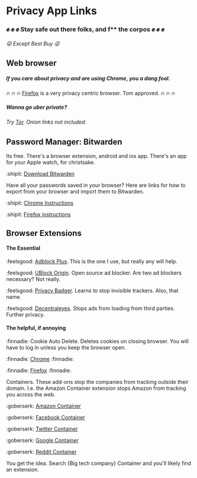 # Privacy App Links
### :fist: :fist: :fist: Stay safe out there folks, and f** the corpos :fist: :fist: :fist:
###### :stuck_out_tongue_winking_eye: Except Best Buy :stuck_out_tongue_winking_eye:

## Web browser 
##### If you care about privacy and are using Chrome, you a dang fool.

:fire: :fire: :fire: [Firefox](https://www.mozilla.org/en-US/firefox/new/) is a very privacy centric browser. Tom approved. :fire: :fire: :fire:

##### Wanna go uber private? 
###### Try [Tor](https://www.torproject.org/download/). Onion links not included.


## Password Manager: Bitwarden

Its free. There's a browser extension, android and ios app. There's an app for your Apple watch, for christsake.

:shipit: [Download Bitwarden](https://bitwarden.com/download/)

Have all your passwords saved in your browser? Here are links for how to export from your browser and import them to Bitwarden.

:shipit: [Chrome Instructions](https://bitwarden.com/help/import-from-chrome/)

:shipit: [Firefox instructions](https://bitwarden.com/help/import-from-firefox/)


## Browser Extensions
#### The Essential

:feelsgood: [Adblock Plus](https://adblockplus.org/). This is the one I use, but really any will help.

:feelsgood: [UBlock Origin](https://ublockorigin.com/). Open source ad blocker. Are two ad blockers necessary? Not really.

:feelsgood: [Privacy Badger](privacybadger.org). Learns to stop invisible trackers. Also, that name.

:feelsgood: [Decentraleyes](https://decentraleyes.org/). Stops ads from loading from third parties. Further privacy.

#### The helpful, if annoying

:finnadie: Cookie Auto Delete. Deletes cookies on closing browser. You will have to log in unless you keep the browser open.

:finnadie: [Chrome](https://chromewebstore.google.com/detail/cookie-autodelete/fhcgjolkccmbidfldomjliifgaodjagh) :finnadie:

:finnadie: [Firefox](https://addons.mozilla.org/en-US/firefox/addon/cookie-autodelete/) :finnadie:

Containers. These add-ons stop the companies from tracking outside their domain. I.e. the Amazon Container extension stops Amazon from tracking you across the web.

:goberserk: [Amazon Container](https://addons.mozilla.org/en-US/firefox/addon/contain-amazon/)

:goberserk: [Facebook Container](https://addons.mozilla.org/en-US/firefox/addon/facebook-container/)

:goberserk: [Twitter Container](https://addons.mozilla.org/en-US/firefox/addon/twitter-container/?utm_source=addons.mozilla.org&utm_medium=referral&utm_content=search)

:goberserk: [Google Container](https://addons.mozilla.org/en-US/firefox/addon/google-container/)

:goberserk: [Reddit Container](https://addons.mozilla.org/en-US/firefox/addon/reddit-container/)

You get the idea. Search {Big tech company} Container and you'll likely find an extension.
